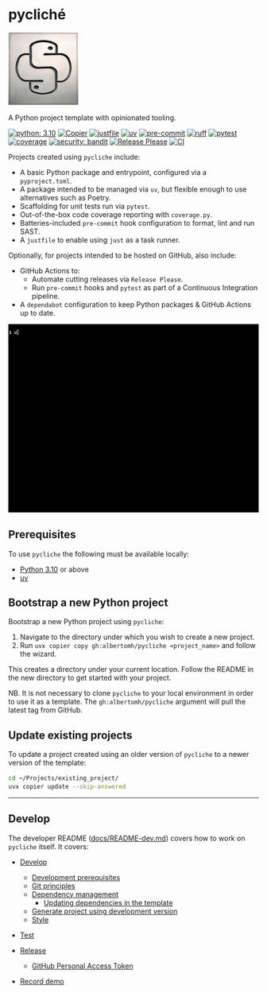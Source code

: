 # pycliché

![pycliche logo](docs/media/pycliche-logo-sm.webp "pycliche logo - a printing plate embossed with the Python logo")

A Python project template with opinionated tooling.

[![python: 3.10](https://img.shields.io/badge/>=3.10-4584b6?logo=python&logoColor=ffde57)](https://docs.python.org/3.10/whatsnew/3.10.html)
[![Copier](https://img.shields.io/endpoint?url=https://raw.githubusercontent.com/albertomh/pycliche/main/docs/media/copier-badge.json)](https://github.com/copier-org/copier)
[![justfile](https://img.shields.io/badge/🤖_justfile-EFF1F3)](https://github.com/casey/just)
[![uv](https://img.shields.io/endpoint?url=https://raw.githubusercontent.com/astral-sh/uv/main/assets/badge/v0.json&labelColor=261230&color=de60e9)](https://github.com/astral-sh/uv)
[![pre-commit](https://img.shields.io/badge/pre--commit-FAB040?logo=pre-commit&logoColor=1f2d23)](https://github.com/pre-commit/pre-commit)
[![ruff](https://img.shields.io/endpoint?url=https://raw.githubusercontent.com/astral-sh/ruff/main/assets/badge/v2.json&labelColor=261230&color=d8ff64)](https://github.com/astral-sh/ruff)
[![pytest](https://img.shields.io/badge/pytest-0A9EDC?logo=pytest&logoColor=white)](https://github.com/pytest-dev/pytest)
[![coverage](https://img.shields.io/badge/😴_coverage-59aabd)](https://coverage.readthedocs.io/)
[![security: bandit](https://img.shields.io/badge/security-bandit-yellow.svg)](https://github.com/PyCQA/bandit)
[![Release Please](https://img.shields.io/badge/📦_Release_Please-6C97BB)](https://github.com/googleapis/release-please)
[![CI](https://github.com/albertomh/pycliche/actions/workflows/ci.yaml/badge.svg)](https://github.com/albertomh/pycliche/actions/workflows/ci.yaml)

Projects created using `pycliche` include:

- A basic Python package and entrypoint, configured via a `pyproject.toml`.
- A package intended to be managed via `uv`, but flexible enough to use alternatives such as Poetry.
- Scaffolding for unit tests run via `pytest`.
- Out-of-the-box code coverage reporting with `coverage.py`.
- Batteries-included `pre-commit` hook configuration to format, lint and run SAST.
- A `justfile` to enable using `just` as a task runner.

Optionally, for projects intended to be hosted on GitHub, also include:  

- GitHub Actions to:
  - Automate cutting releases via `Release Please`.
  - Run `pre-commit` hooks and `pytest` as part of a Continuous Integration pipeline.
- A `dependabot` configuration to keep Python packages & GitHub Actions up to date.

![Creating a new Python project using pycliche 2.3.0](docs/media/pycliche-demo-2.3.0-sm.gif)

## Prerequisites

To use `pycliche` the following must be available locally:

- [Python 3.10](https://docs.python.org/3.10/) or above
- [uv](https://docs.astral.sh/uv/)

## Bootstrap a new Python project

Bootstrap a new Python project using `pycliche`:

1. Navigate to the directory under which you wish to create a new project.
1. Run `uvx copier copy gh:albertomh/pycliche <project_name>` and follow the wizard.

This creates a directory under your current location. Follow the README in
the new directory to get started with your project.

NB. It is not necessary to clone `pycliche` to your local environment in order to use it
as a template. The `gh:albertomh/pycliche` argument will pull the latest tag from GitHub.

## Update existing projects

To update a project created using an older version of `pycliche` to a newer version of the
template:

```sh
cd ~/Projects/existing_project/
uvx copier update --skip-answered
```

---

## Develop

The developer README ([docs/README-dev.md](docs/README-dev.md)) covers how to work on
`pycliche` itself. It covers:

- [Develop](docs/README-dev.md#develop)
  - [Development prerequisites](docs/README-dev.md#development-prerequisites)
  - [Git principles](docs/README-dev.md#git-principles)
  - [Dependency management](docs/README-dev.md#dependency-management)
    - [Updating dependencies in the template](docs/README-dev.md#updating-dependencies-in-the-template)
  - [Generate project using development version](docs/README-dev.md#generate-project-using-development-version)
  - [Style](docs/README-dev.md#style)

- [Test](docs/README-dev.md#test)

- [Release](docs/README-dev.md#release)
  - [GitHub Personal Access Token](docs/README-dev.md#github-personal-access-token)

- [Record demo](docs/README-dev.md#record-demo)

